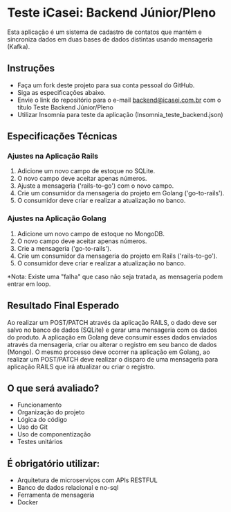 # Teste iCasei: Backend Júnior/Pleno
Esta aplicação é um sistema de cadastro de contatos que mantém e sincroniza dados em duas bases de dados distintas usando mensageria (Kafka).

## Instruções
- Faça um fork deste projeto para sua conta pessoal do GitHub.
- Siga as especificações abaixo.
- Envie o link do repositório para o e-mail backend@icasei.com.br com o título Teste Backend Júnior/Pleno
- Utilizar Insomnia para teste da aplicação (Insomnia_teste_backend.json)

## Especificações Técnicas

### Ajustes na Aplicação Rails
1. Adicione um novo campo de estoque no SQLite.
2. O novo campo deve aceitar apenas números.
3. Ajuste a mensageria ('rails-to-go') com o novo campo.
4. Crie um consumidor da mensageria do projeto em Golang ('go-to-rails').
5. O consumidor deve criar e realizar a atualização no banco.

### Ajustes na Aplicação Golang
1. Adicione um novo campo de estoque no MongoDB.
2. O novo campo deve aceitar apenas números.
3. Crie a mensageria ('go-to-rails').
4. Crie um consumidor da mensageria do projeto em Rails ('rails-to-go').
5. O consumidor deve criar e realizar a atualização no banco.


*Nota: Existe uma "falha" que caso não seja tratada, as mensageria podem entrar em loop.

## Resultado Final Esperado
Ao realizar um POST/PATCH através da aplicação RAILS, o dado deve ser salvo no banco de dados (SQLite) e gerar uma mensageria com os dados do produto. A aplicação em Golang deve consumir esses dados enviados através da mensageria, criar ou alterar o registro em seu banco de dados (Mongo). O mesmo processo deve ocorrer na aplicação em Golang, ao realizar um POST/PATCH deve realizar o disparo de uma mensageria para aplicação RAILS que irá atualizar ou criar o registro.

## O que será avaliado?
- Funcionamento
- Organização do projeto
- Lógica do código
- Uso do Git
- Uso de componentização
- Testes unitários

## É obrigatório utilizar:
- Arquitetura de microserviços com APIs RESTFUL
- Banco de dados relacional e no-sql
- Ferramenta de mensageria
- Docker